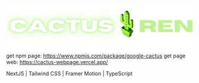 ![logo - cactus ren](./public/assets/logo.png)
get npm page: https://www.npmjs.com/package/google-cactus
get page web: https://cactus-webpage.vercel.app/

NextJS | Tailwind CSS | Framer Motion | TypeScript 
